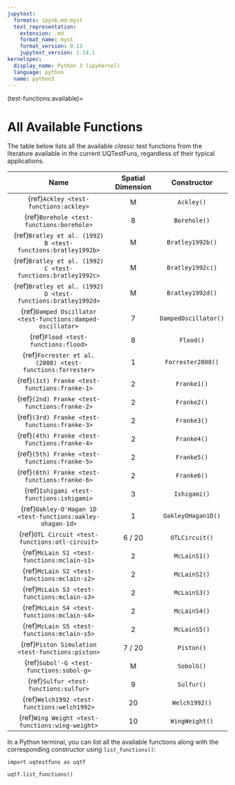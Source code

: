 ```yaml
---
jupytext:
  formats: ipynb,md:myst
  text_representation:
    extension: .md
    format_name: myst
    format_version: 0.13
    jupytext_version: 1.14.1
kernelspec:
  display_name: Python 3 (ipykernel)
  language: python
  name: python3
---
```


(test-functions:available)=
# All Available Functions

The table below lists all the available _classic_ test functions from the literature
available in the current UQTestFuns, regardless of their typical applications.

|                             Name                             | Spatial Dimension |     Constructor      |
|:------------------------------------------------------------:|:-----------------:|:--------------------:|
|            {ref}`Ackley <test-functions:ackley>`             |         M         |      `Ackley()`      |
|          {ref}`Borehole <test-functions:borehole>`           |         8         |     `Borehole()`     |
| {ref}`Bratley et al. (1992) B <test-functions:bratley1992b>` |         M         |   `Bratley1992b()`   |
| {ref}`Bratley et al. (1992) C <test-functions:bratley1992c>` |         M         |   `Bratley1992c()`   |
| {ref}`Bratley et al. (1992) D <test-functions:bratley1992d>` |         M         |   `Bratley1992d()`   |
| {ref}`Damped Oscillator <test-functions:damped-oscillator>`  |         7         | `DampedOscillator()` |
|             {ref}`Flood <test-functions:flood>`              |         8         |      `Flood()`       |
|  {ref}`Forrester et al. (2008) <test-functions:forrester>`   |         1         |  `Forrester2008()`   |
|        {ref}`(1st) Franke <test-functions:franke-1>`         |         2         |     `Franke1()`      |
|        {ref}`(2nd) Franke <test-functions:franke-2>`         |         2         |     `Franke2()`      |
|        {ref}`(3rd) Franke <test-functions:franke-3>`         |         2         |     `Franke3()`      |
|        {ref}`(4th) Franke <test-functions:franke-4>`         |         2         |     `Franke4()`      |
|        {ref}`(5th) Franke <test-functions:franke-5>`         |         2         |     `Franke5()`      |
|        {ref}`(6th) Franke <test-functions:franke-6>`         |         2         |     `Franke6()`      |
|          {ref}`Ishigami <test-functions:ishigami>`           |         3         |     `Ishigami()`     |
|  {ref}`Oakley-O'Hagan 1D <test-functions:oakley-ohagan-1d>`  |         1         |  `OakleyOHagan1D()`  |
|       {ref}`OTL Circuit <test-functions:otl-circuit>`        |      6 / 20       |    `OTLCircuit()`    |
|         {ref}`McLain S1 <test-functions:mclain-s1>`          |         2         |     `McLainS1()`     |
|         {ref}`McLain S2 <test-functions:mclain-s2>`          |         2         |     `McLainS2()`     |
|         {ref}`McLain S3 <test-functions:mclain-s3>`          |         2         |     `McLainS3()`     |
|         {ref}`McLain S4 <test-functions:mclain-s4>`          |         2         |     `McLainS4()`     |
|         {ref}`McLain S5 <test-functions:mclain-s5>`          |         2         |     `McLainS5()`     |
|       {ref}`Piston Simulation <test-functions:piston>`       |      7 / 20       |      `Piston()`      |
|           {ref}`Sobol'-G <test-functions:sobol-g>`           |         M         |      `SobolG()`      |
|            {ref}`Sulfur <test-functions:sulfur>`             |         9         |      `Sulfur()`      |
|         {ref}`Welch1992 <test-functions:welch1992>`          |        20         |    `Welch1992()`     |
|       {ref}`Wing Weight <test-functions:wing-weight>`        |        10         |    `WingWeight()`    |

In a Python terminal, you can list all the available functions
along with the corresponding constructor using ``list_functions()``:

```{code-cell} ipython3
import uqtestfuns as uqtf

uqtf.list_functions()
```
